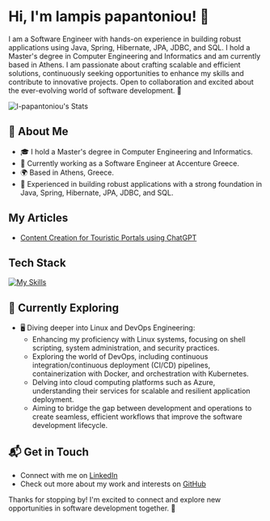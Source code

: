 # Hi, I'm lampis papantoniou! 👋

I am a Software Engineer with hands-on experience in building robust applications using Java, Spring, Hibernate, JPA, JDBC, and SQL. I hold a Master's degree in Computer Engineering and Informatics and am currently based in Athens. I am passionate about crafting scalable and efficient solutions, continuously seeking opportunities to enhance my skills and contribute to innovative projects. Open to collaboration and excited about the ever-evolving world of software development. 🚀

![l-papantoniou's Stats](https://github-readme-stats.vercel.app/api?username=l-papantoniou&theme=vue-dark&show_icons=true&hide_border=true&count_private=true)

## 🚀 About Me

- 🎓 I hold a Master's degree in Computer Engineering and Informatics.
- 💼 Currently working as a Software Engineer at Accenture Greece.
- 🌍 Based in Athens, Greece.
- 🔧 Experienced in building robust applications with a strong foundation in Java, Spring, Hibernate, JPA, JDBC, and SQL.

  
## My Articles
- [Content Creation for Touristic Portals using ChatGPT](#) 

## Tech Stack
[![My Skills](https://skillicons.dev/icons?i=java,spring,hibernate,git,linux,docker&theme=dark)](https://skillicons.dev)

## 🌱 Currently Exploring

- 🖥️ Diving deeper into Linux and DevOps Engineering:
  - Enhancing my proficiency with Linux systems, focusing on shell scripting, system administration, and security practices.
  - Exploring the world of DevOps, including continuous integration/continuous deployment (CI/CD) pipelines, containerization with Docker, and orchestration with Kubernetes.
  - Delving into cloud computing platforms such as Azure, understanding their services for scalable and resilient application deployment.
  - Aiming to bridge the gap between development and operations to create seamless, efficient workflows that improve the software development lifecycle.
 


## 📬 Get in Touch

- Connect with me on [LinkedIn](#https://www.linkedin.com/in/lampis-papantoniou/) 
- Check out more about my work and interests on [GitHub](https://github.com/l-papantoniou) 

Thanks for stopping by! I'm excited to connect and explore new opportunities in software development together. 🚀

